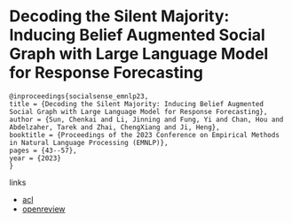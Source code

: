 # Decoding the Silent Majority: Inducing Belief Augmented Social Graph with Large Language Model for Response Forecasting

```
@inproceedings{socialsense_emnlp23,
title = {Decoding the Silent Majority: Inducing Belief Augmented Social Graph with Large Language Model for Response Forecasting},
author = {Sun, Chenkai and Li, Jinning and Fung, Yi and Chan, Hou and Abdelzaher, Tarek and Zhai, ChengXiang and Ji, Heng},
booktitle = {Proceedings of the 2023 Conference on Empirical Methods in Natural Language Processing (EMNLP)},
pages = {43--57},
year = {2023}
}
```

links
- [acl](https://aclanthology.org/2023.emnlp-main.4)
- [openreview](https://openreview.net/forum?id=zSUOfRVl28)
